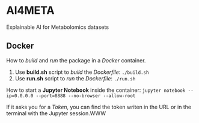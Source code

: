 # AI4META
Explainable AI for Metabolomics datasets

## Docker
How to _build_ and _run_ the package in a _Docker_ container.

1. Use __build.sh__ script to _build_ the _Dockerfile_: `./build.sh`
2. Use __run.sh__ script to _run_ the _Dockerfile_: `./run.sh`

How to start a __Jupyter Notebook__ inside the container:
`jupyter notebook --ip=0.0.0.0 --port=8888 --no-browser --allow-root`

If it asks you for a _Token_, you can find the token writen in the URL or in the terminal with the Jupyter session.WWW